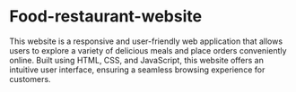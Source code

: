 # Food-restaurant-website
This website is a responsive and user-friendly web application that allows users to explore a variety of delicious meals and place orders conveniently online. Built using HTML, CSS, and JavaScript, this website offers an intuitive user interface, ensuring a seamless browsing experience for customers.
